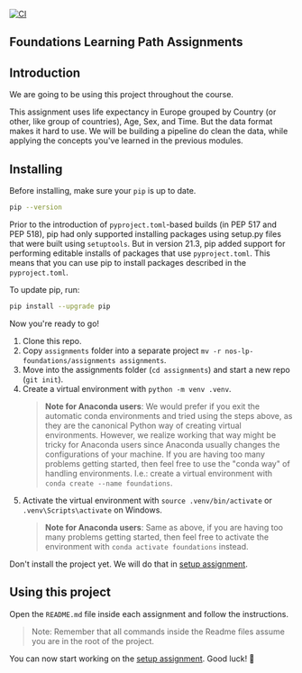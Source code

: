 [![CI](https://github.com/SaraFilipa23/Assignments/actions/workflows/CI.yml/badge.svg)](https://github.com/SaraFilipa23/Assignments/actions/workflows/CI.yml)


## Foundations Learning Path Assignments

## Introduction

We are going to be using this project throughout the course.

This assignment uses life expectancy in Europe grouped by Country (or other, like group of countries), Age, Sex, and Time. But the data format makes it hard to use. We will be building a pipeline do clean the data, while applying the concepts you've learned in the previous modules.

## Installing

Before installing, make sure your `pip` is up to date.

```bash
pip --version
```

Prior to the introduction of `pyproject.toml`-based builds (in PEP 517 and PEP 518), pip had only supported installing packages using setup.py files that were built using `setuptools`. But in version 21.3, pip added support for performing editable installs of packages that use `pyproject.toml`. This means that you can use pip to install packages described in the `pyproject.toml`.

To update pip, run:

```bash
pip install --upgrade pip
```

Now you're ready to go!

1. Clone this repo.
2. Copy `assignments` folder into a separate project `mv -r nos-lp-foundations/assignments assignments`.
3. Move into the assignments folder (`cd assignments`) and start a new repo (`git init`).
4. Create a virtual environment with `python -m venv .venv`.
   > **Note for Anaconda users**: We would prefer if you exit the automatic conda environments and tried using the steps above, as they are the canonical Python way of creating virtual environments. However, we realize working that way might be tricky for Anaconda users since Anaconda usually changes the configurations of your machine. If you are having too many problems getting started, then feel free to use the "conda way" of handling environments.  I.e.: create a virtual environment with `conda create --name foundations`.
5. Activate the virtual environment with `source .venv/bin/activate` or `.venv\Scripts\activate` on Windows.
   > **Note for Anaconda users**: Same as above, if you are having too many problems getting started, then feel free to activate the environment with `conda activate foundations` instead.

Don't install the project yet. We will do that in [setup assignment](./assignment_0/README.md).

## Using this project

Open the `README.md` file inside each assignment and follow the instructions.

> Note: Remember that all commands inside the Readme files assume you are in the root of the project.

You can now start working on the [setup assignment](./assignment_0/README.md). Good luck! 🚀
